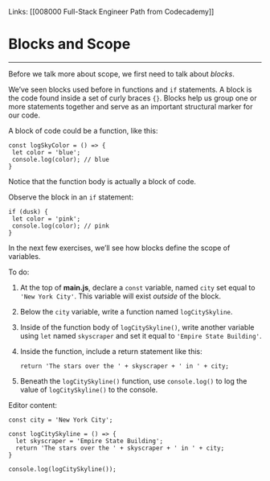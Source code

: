 Links:  [[008000 Full-Stack Engineer Path from Codecademy]]
# Blocks and Scope
---
Before we talk more about scope, we first need to talk about _blocks_.

We’ve seen blocks used before in functions and `if` statements. A block is the code found inside a set of curly braces `{}`. Blocks help us group one or more statements together and serve as an important structural marker for our code.

A block of code could be a function, like this:

	const logSkyColor = () => {  
	 let color = 'blue';  
	 console.log(color); // blue  
	}

Notice that the function body is actually a block of code.

Observe the block in an `if` statement:

	if (dusk) {  
	 let color = 'pink';  
	 console.log(color); // pink  
	}

In the next few exercises, we’ll see how blocks define the scope of variables.

To do:
1. At the top of **main.js**, declare a `const` variable, named `city` set equal to `'New York City'`. This variable will exist _outside_ of the block.
2. Below the `city` variable, write a function named `logCitySkyline`.
3. Inside of the function body of `logCitySkyline()`, write another variable using `let` named `skyscraper` and set it equal to `'Empire State Building'`.
4. Inside the function, include a return statement like this:

	```
	return 'The stars over the ' + skyscraper + ' in ' + city;
	```
5. Beneath the `logCitySkyline()` function, use `console.log()` to log the value of `logCitySkyline()` to the console.


Editor content:

	const city = 'New York City';

	const logCitySkyline = () => {
	  let skyscraper = 'Empire State Building';
	  return 'The stars over the ' + skyscraper + ' in ' + city;
	}

	console.log(logCitySkyline());